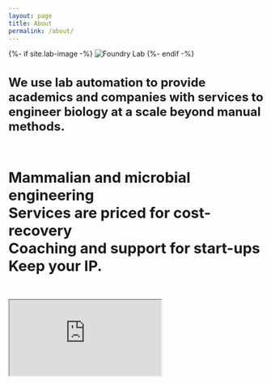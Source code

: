 ```yaml
---
layout: page
title: About
permalink: /about/
---
```


<div class="row">
    <div class="col-6">
        {%- if site.lab-image -%}
            <img src="{{ site.lab-image | relative_url }}" alt="Foundry Lab">
        {%- endif -%}
    </div>
    <div class="col-6">
        <h3 style="font-size:2.5vw; vertical-align: center">
        We use lab automation to provide academics and companies with services to 
        engineer biology at a scale beyond manual methods.
        </h3>
    </div>
</div>
<div class="center_text">
    <h1 style="font-size:3vw; padding-top: 3vw; padding-bottom: 3vw"> 
        Mammalian and microbial engineering<br>
        Services are priced for cost-recovery<br>
        Coaching and support for start-ups<br>
        Keep your IP.<br>
    </h1>
</div>

<div class="video-container">
    <iframe src="https://www.youtube.com/embed/pxanF3hZ4wk" allow="accelerometer; clipboard-write; encrypted-media; gyroscope; picture-in-picture" allowfullscreen> </iframe>
</div>